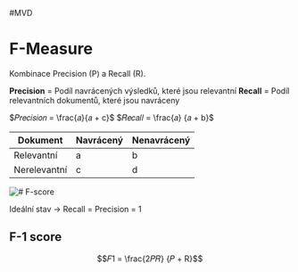 #MVD 
# F-Measure
Kombinace Precision (P) a Recall (R).

**Precision** = Podíl navrácených výsledků, které jsou relevantní
**Recall** = Podíl relevantních dokumentů, které jsou navráceny

$𝑃𝑟𝑒𝑐𝑖𝑠𝑖𝑜𝑛 = \frac{𝑎}{𝑎 + c}$
$𝑅𝑒𝑐𝑎𝑙𝑙 = \frac{𝑎} {𝑎 + b}$

| Dokument | Navrácený | Nenavrácený |
| --- | --- | --- |
|Relevantní | a | b |
|Nerelevantní | c | d |

![# F-score](https://upload.wikimedia.org/wikipedia/commons/thumb/2/26/Precisionrecall.svg/422px-Precisionrecall.svg.png)

Ideální stav -> Recall = Precision = 1

## F-1 score
$$𝐹1 = \frac{2𝑃𝑅} {𝑃 + R}$$

